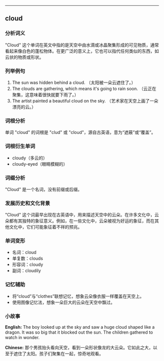 
---------------
## cloud
### 分析词义
"Cloud" 这个单词在英文中指的是天空中由水滴或冰晶聚集形成的可见物质，通常看起来像白色的蓬松物体。在更广泛的意义上，它也可以指代任何类似的东西，如云状的物质或形状。

### 列举例句
1. The sun was hidden behind a cloud. （太阳被一朵云遮住了。）
2. The clouds are gathering, which means it's going to rain soon. （云正在聚集，这意味着很快就要下雨了。）
3. The artist painted a beautiful cloud on the sky. （艺术家在天空上画了一朵漂亮的云。）

### 词根分析
单词 "cloud" 的词根是 "clud" 或 "cloud"，源自古英语，意为“遮蔽”或“覆盖”。

### 词根衍生单词
- cloudy（多云的）
- cloudy-eyed（眼睛模糊的）

### 词缀分析
"Cloud" 是一个名词，没有前缀或后缀。

### 发展历史和文化背景
"Cloud" 这个词最早出现在古英语中，用来描述天空中的云朵。在许多文化中，云朵都有其独特的象征意义。例如，在一些文化中，云朵被视为好运的象征，而在其他文化中，它们可能象征着不祥的预兆。

### 单词变形
- 名词：cloud
- 单复数：clouds
- 形容词：cloudy
- 副词：cloudily

### 记忆辅助
- 将“cloud”与“clothes”联想记忆，想象云朵像衣服一样覆盖在天空上。
- 使用图像记忆法，想象一朵巨大的云朵在天空中飘过。

### 小故事
**English:**
The boy looked up at the sky and saw a huge cloud shaped like a dragon. It was so big that it blocked out the sun. The children gathered to watch in wonder.

**Chinese:**
那个男孩抬头看向天空，看到一朵形状像龙的大云朵。它如此之大，以至于遮住了太阳。孩子们聚集在一起，惊奇地观看。

